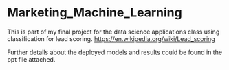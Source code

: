 # Marketing_Machine_Learning

This is part of my final project for the data science applications class using classification for lead scoring. https://en.wikipedia.org/wiki/Lead_scoring

Further details about the deployed models and results could be found in the ppt file attached.
